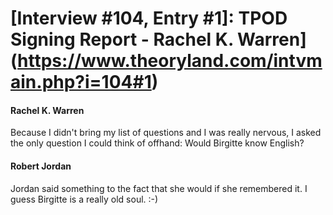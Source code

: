 # [Interview #104, Entry #1]: TPOD Signing Report - Rachel K. Warren](https://www.theoryland.com/intvmain.php?i=104#1)

#### Rachel K. Warren

Because I didn't bring my list of questions and I was really nervous, I asked the only question I could think of offhand: Would Birgitte know English?

#### Robert Jordan

Jordan said something to the fact that she would if she remembered it. I guess Birgitte is a really old soul. :-)

